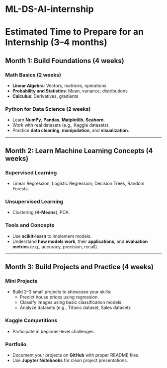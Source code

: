 # ML-DS-AI-internship
# Estimated Time to Prepare for an Internship (3–4 months)

## Month 1: **Build Foundations** (4 weeks)

### **Math Basics** (2 weeks)
- **Linear Algebra**: Vectors, matrices, operations  
- **Probability and Statistics**: Mean, variance, distributions  
- **Calculus**: Derivatives, gradients  

### **Python for Data Science** (2 weeks)
- Learn **NumPy**, **Pandas**, **Matplotlib**, **Seaborn**.  
- Work with real datasets (e.g., Kaggle datasets).  
- Practice **data cleaning**, **manipulation**, and **visualization**.  

---

## Month 2: **Learn Machine Learning Concepts** (4 weeks)

### **Supervised Learning**
- Linear Regression, Logistic Regression, Decision Trees, Random Forests.  

### **Unsupervised Learning**
- Clustering (**K-Means**), PCA.  

### Tools and Concepts
- Use **scikit-learn** to implement models.  
- Understand **how models work**, their **applications**, and **evaluation metrics** (e.g., accuracy, precision, recall).  

---

## Month 3: **Build Projects and Practice** (4 weeks)

### **Mini Projects**
- Build 2–3 small projects to showcase your skills:
  - Predict house prices using regression.  
  - Classify images using basic classification models.  
  - Analyze datasets (e.g., Titanic dataset, Sales dataset).  

### **Kaggle Competitions**
- Participate in beginner-level challenges.  

### **Portfolio**
- Document your projects on **GitHub** with proper README files.  
- Use **Jupyter Notebooks** for clean project presentations.  


